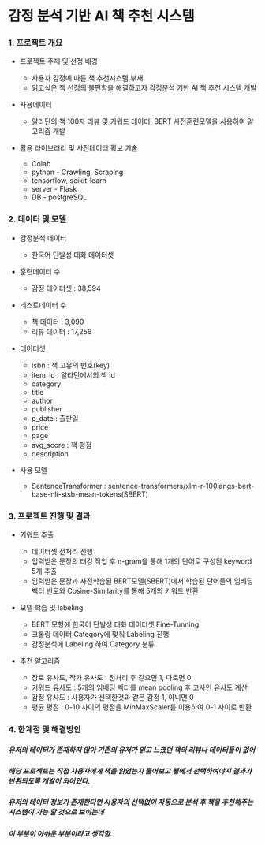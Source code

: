 # 감정 분석 기반 AI 책 추천 시스템

### 1. 프로젝트 개요

+ 프로젝트 주제 및 선정 배경
  + 사용자 감정에 따른 책 추천시스템 부재
  + 읽고싶은 책 선정의 불편함을 해결하고자 감정분석 기반 AI 책 추천 시스템 개발
  
+ 사용데이터
  + 알라딘의 책 100자 리뷰 및 키워드 데이터, BERT 사전훈련모델을 사용하여 알고리즘 개발

+ 활용 라이브러리 및 사전데이터 확보 기술
  + Colab
  + python - Crawling, Scraping
  + tensorflow, scikit-learn
  + server - Flask
  + DB - postgreSQL

### 2. 데이터 및 모델

+ 감정분석 데이터
  + 한국어 단발성 대화 데이터셋
+ 훈련데이터 수
  + 감정 데이터셋 : 38,594
+ 테스트데이터 수
  + 책 데이터 : 3,090
  + 리뷰 데이터 : 17,256

+ 데이터셋
  + isbn : 책 고유의 번호(key)
  + item_id : 알라딘에서의 책 id
  + category
  + title
  + author
  + publisher
  + p_date : 출판일
  + price
  + page
  + avg_score : 책 평점
  + description

+ 사용 모델
  + SentenceTransformer : sentence-transformers/xlm-r-100langs-bert-base-nli-stsb-mean-tokens(SBERT)

### 3. 프로젝트 진행 및 결과

+ 키워드 추출
  + 데이터셋 전처리 진행
  + 입력받은 문장의 태깅 작업 후 n-gram을 통해 1개의 단어로 구성된 keyword 5개 추출
  + 입력받은 문장과 사전학습된 BERT모델(SBERT)에서 학습된 단어들의 임베딩 벡터 빈도와 Cosine-Similarity를 통해 5개의 키워드 반환

+ 모델 학습 및 labeling
  + BERT 모형에 한국어 단발성 대화 데이터셋 Fine-Tunning
  + 크롤링 데이터 Category에 맞춰 Labeling 진행
  + 감정분석에 Labeling 하여 Category 분류

+ 추천 알고리즘
  + 장르 유사도, 작가 유사도 : 전처리 후 같으면 1, 다르면 0
  + 키워드 유사도 : 5개의 임베딩 벡터를 mean pooling 후 코사인 유사도 계산
  + 감정 유사도 : 사용자가 선택한것과 같은 감정 1, 아니면 0
  + 평균 평점 :  0-10 사이의 평점을 MinMaxScaler를 이용하여 0-1 사이로 반환
  
### 4. 한계점 및 해결방안
##### 유저의 데이터가 존재하지 않아 기존의 유저가 읽고 느꼈던 책의 리뷰나 데이터들이 없어 
##### 해당 프로젝트는 직접 사용자에게 책을 읽었는지 물어보고 웹에서 선택하여야지 결과가 반환되도록 개발이 되어있다.
##### 유저의 데이터 정보가 존재한다면 사용자의 선택없이 자동으로 분석 후 책을 추천해주는 시스템이 가능 할 것으로 보이는데
##### 이 부분이 아쉬운 부분이라고 생각함.
